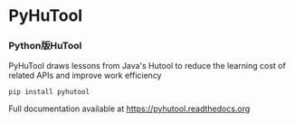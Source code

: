 # PyHuTool
### Python版HuTool
PyHuTool draws lessons from Java's Hutool to reduce the learning cost of related APIs and improve work efficiency
```
pip install pyhutool
```
Full documentation available at https://pyhutool.readthedocs.org
